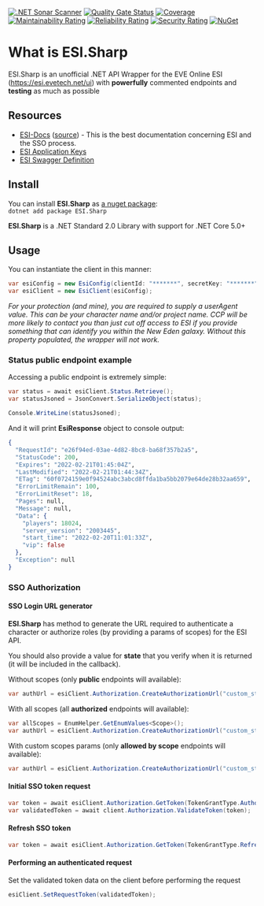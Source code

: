 [![.NET Sonar Scanner](https://github.com/TheBottleCyber/ESI.Sharp/actions/workflows/sonar.yml/badge.svg)](https://github.com/TheBottleCyber/ESI.Sharp/actions/workflows/sonar.yml)
[![Quality Gate Status](https://sonarcloud.io/api/project_badges/measure?project=TheBottleCyber_ESI.Sharp&metric=alert_status)](https://sonarcloud.io/summary/new_code?id=TheBottleCyber_ESI.Sharp)
[![Coverage](https://sonarcloud.io/api/project_badges/measure?project=TheBottleCyber_ESI.Sharp&metric=coverage)](https://sonarcloud.io/summary/new_code?id=TheBottleCyber_ESI.Sharp)
[![Maintainability Rating](https://sonarcloud.io/api/project_badges/measure?project=TheBottleCyber_ESI.Sharp&metric=sqale_rating)](https://sonarcloud.io/summary/new_code?id=TheBottleCyber_ESI.Sharp)
[![Reliability Rating](https://sonarcloud.io/api/project_badges/measure?project=TheBottleCyber_ESI.Sharp&metric=reliability_rating)](https://sonarcloud.io/summary/new_code?id=TheBottleCyber_ESI.Sharp)
[![Security Rating](https://sonarcloud.io/api/project_badges/measure?project=TheBottleCyber_ESI.Sharp&metric=security_rating)](https://sonarcloud.io/summary/new_code?id=TheBottleCyber_ESI.Sharp)
<a href="https://www.nuget.org/packages/ESI.Sharp/">
    <img src="https://img.shields.io/nuget/vpre/ESI.Sharp.svg?maxAge=2592000?style=badge" alt="NuGet">
</a>
# What is ESI.Sharp
ESI.Sharp is an unofficial .NET API Wrapper for the EVE Online ESI (https://esi.evetech.net/ui) with **powerfully** commented endpoints and **testing** as much as possible
## Resources

* [ESI-Docs](https://docs.esi.evetech.net/) ([source](https://github.com/esi/esi-docs)) - This is the best documentation concerning ESI and the SSO process.
* [ESI Application Keys](https://developers.eveonline.com/)
* [ESI Swagger Definition](https://esi.evetech.net/latest/swagger.json)

## Install
You can install **ESI.Sharp** as [a nuget package](https://www.nuget.org/packages/ESI.Sharp):
<br>
`dotnet add package ESI.Sharp`

**ESI.Sharp** is a .NET Standard 2.0 Library with support for .NET Core 5.0+

## Usage
You can instantiate the client in this manner:

```c#
var esiConfig = new EsiConfig(clientId: "*******", secretKey: "*******", callbackUrl: "", userAgent: "");
var esiClient = new EsiClient(esiConfig);
```
*For your protection (and mine), you are required to supply a userAgent value. 
This can be your character name and/or project name. 
CCP will be more likely to contact you than just cut off access to ESI if you provide something that can identify you within the New Eden galaxy.
Without this property populated, the wrapper will not work.*

### Status public endpoint example
Accessing a public endpoint is extremely simple:
```c#
var status = await esiClient.Status.Retrieve();
var statusJsoned = JsonConvert.SerializeObject(status);

Console.WriteLine(statusJsoned);
```

And it will print **EsiResponse** object to console output:
```elixir
{
  "RequestId": "e26f94ed-03ae-4d82-8bc8-ba68f357b2a5",
  "StatusCode": 200,
  "Expires": "2022-02-21T01:45:04Z",
  "LastModified": "2022-02-21T01:44:34Z",
  "ETag": "60f0724159e0f94524abc3abcd8ffda1ba5bb2079e64de28b32aa659",
  "ErrorLimitRemain": 100,
  "ErrorLimitReset": 18,
  "Pages": null,
  "Message": null,
  "Data": {
    "players": 18024,
    "server_version": "2003445",
    "start_time": "2022-02-20T11:01:33Z",
    "vip": false
  },
  "Exception": null
}
```

### SSO Authorization
#### SSO Login URL generator
**ESI.Sharp** has method to generate the URL required to authenticate a character or authorize roles (by providing a params of scopes) for the ESI API.

You should also provide a value for **state** that you verify when it is returned (it will be included in the callback).

Without scopes (only **public** endpoints will available):
```c#
var authUrl = esiClient.Authorization.CreateAuthorizationUrl("custom_state");
```
With all scopes (all **authorized** endpoints will available):
```c#
var allScopes = EnumHelper.GetEnumValues<Scope>();
var authUrl = esiClient.Authorization.CreateAuthorizationUrl("custom_state", allScopes.ToArray());
```
With custom scopes params (only **allowed by scope** endpoints will available):
```c#
var authUrl = esiClient.Authorization.CreateAuthorizationUrl("custom_state", Scope.UIOpenWindow, Scope.AssetsReadAssets, ...);
```

#### Initial SSO token request
```c#
var token = await esiClient.Authorization.GetToken(TokenGrantType.AuthorizationCode, response_code);
var validatedToken = await client.Authorization.ValidateToken(token);
```
#### Refresh SSO token
```c#
var token = await esiClient.Authorization.GetToken(TokenGrantType.RefreshToken, refresh_token);
```
#### Performing an authenticated request
Set the validated token data on the client before performing the request
```c#
esiClient.SetRequestToken(validatedToken);
```